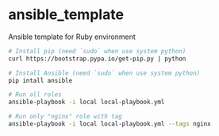# ansible_template
Ansible template for Ruby environment

```bash
# Install pip (need `sudo` when use system python)
curl https://bootstrap.pypa.io/get-pip.py | python
```

```bash
# Install Ansible (need `sudo` when use system python)
pip intall ansible
```

```bash
# Run all roles
ansible-playbook -i local local-playbook.yml

# Run only "nginx" role with tag
ansible-playbook -i local local-playbook.yml --tags nginx
```
